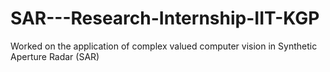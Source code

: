 # SAR---Research-Internship-IIT-KGP
Worked on the application of complex valued computer vision in Synthetic Aperture Radar (SAR)
